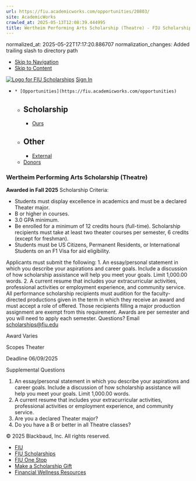 ```yaml
---
url: https://fiu.academicworks.com/opportunities/20803/
site: AcademicWorks
crawled_at: 2025-05-13T12:08:39.444995
title: Wertheim Performing Arts Scholarship (Theatre) - FIU Scholarships
---
```

normalized_at: 2025-05-22T17:17:20.886707
normalization_changes: Added trailing slash to directory path

  * [Skip to Navigation](https://fiu.academicworks.com/opportunities/20803#navigation)
  * [Skip to Content](https://fiu.academicworks.com/opportunities/20803#main)

[![Logo for FIU Scholarships](https://s3.amazonaws.com/static.academicworks.com/clients/fiu/assets/images/logo.png)](http://fiu.academicworks.com) [Sign In](https://fiu.academicworks.com/users/sign_in)
  *     * [Opportunities](https://fiu.academicworks.com/opportunities)
      * ## Scholarship
        * [Ours](https://fiu.academicworks.com/opportunities)
      * ## Other
        * [External](https://fiu.academicworks.com/opportunities/external)
    * [Donors](https://fiu.academicworks.com/donors)


### Wertheim Performing Arts Scholarship (Theatre)
**Awarded in Fall 2025**
Scholarship Criteria:
  * Students must display excellence in academics and must be a declared Theater major.
  * B or higher in courses.
  * 3.0 GPA minimum.
  * Be enrolled for a minimum of 12 credits hours (full-time). Scholarship recipients must take at least two theater courses per semester, 6 credits (except for freshman).
  * Students must be US Citizens, Permanent Residents, or International Students on an F1 Visa for aid eligibility.


Applicants must submit the following: 1. An essay/personal statement in which you describe your aspirations and career goals. Include a discussion of how scholarship assistance will help you meet your goals. Limit 1,000.00 words. 2. A current resume that includes your extracurricular activities, professional activities or employment experience, and community service.
All performance scholarship recipients must audition for the faculty-directed productions given in the term in which they receive an award and must accept a role of offered. Those recipients filling a major production assignment are exempt from this requirement.
Awards are per semester and you will need to apply each semester.
Questions? Email scholarships@fiu.edu 

Award
    Varies 

Scopes
    Theater 

Deadline
    06/09/2025 

Supplemental Questions
    
  1. An essay/personal statement in which you describe your aspirations and career goals. Include a discussion of how scholarship assistance will help you meet your goals. Limit 1,000.00 words.
  2. A current resume that includes your extracurricular activities, professional activities or employment experience, and community service.
  3. Are you a declared Theater major?
  4. Do you have a B or better in all Theatre classes?


© 2025 Blackbaud, Inc. All rights reserved. 
  * [FIU ](http://fiu.edu/)
  * [FIU Scholarships](http://scholarships.fiu.edu)
  * [FIU One Stop](http://onestop.fiu.edu)
  * [Make a Scholarship Gift](https://give.fiu.edu/give-now/)
  * [Financial Wellness Resources](https://go.fiu.edu/iGrad)



